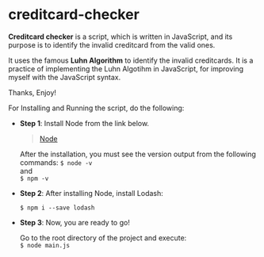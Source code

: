 ﻿# creditcard-checker

**Creditcard checker** is a script, which is written in JavaScript, and its purpose is to identify the invalid creditcard from the valid ones.

It uses the famous **Luhn Algorithm** to identify the invalid creditcards.
It is a practice of implementing the Luhn Algotihm in JavaScript, for improving myself with the JavaScript syntax.

Thanks, Enjoy!  


For Installing and Running the script, do the following: 

+ **Step 1**: 
    Install Node from the link below.
    
    > [Node](https://nodejs.org/en/download/current/)

    After the installation, you must see the version output from the following commands:
    ```$ node -v```  
    and  
    ```$ npm -v```  
    
+ **Step 2**:
    After installing Node, install Lodash:

    ```$ npm i --save lodash```

+ **Step 3**: Now, you are ready to go!

    Go to the root directory of the project and execute:  
    ```$ node main.js```

